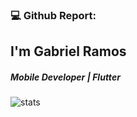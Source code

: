 <!--
**whosramos/whosramos** is a ✨ _special_ ✨ repository because its `README.md` (this file) appears on your GitHub profile.

Here are some ideas to get you started:

- 🔭 I’m currently working on ...
- 🌱 I’m currently learning ...
- 👯 I’m looking to collaborate on ...
- 🤔 I’m looking for help with ...
- 💬 Ask me about ...
- 📫 How to reach me: ...
- 😄 Pronouns: ...
- ⚡ Fun fact: ...
-->


### 💻 Github Report:
<div>
  <h2 align="left">I'm Gabriel Ramos</h1>
  <h5 align="left">Mobile Developer | Flutter </h3> 
</div>
<div>
  <img src="https://github-readme-stats.vercel.app/api?username=whosramos&show_icons=true" alt="stats" />
</div>

<!-- <p align="left"> <img src="https://komarev.com/ghpvc/?username=whosramos" alt="users" /> </p> -->
